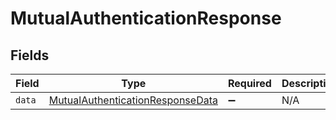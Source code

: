 # MutualAuthenticationResponse


## Fields

| Field                                                                                       | Type                                                                                        | Required                                                                                    | Description                                                                                 |
| ------------------------------------------------------------------------------------------- | ------------------------------------------------------------------------------------------- | ------------------------------------------------------------------------------------------- | ------------------------------------------------------------------------------------------- |
| `data`                                                                                      | [MutualAuthenticationResponseData](../../models/shared/mutualauthenticationresponsedata.md) | :heavy_minus_sign:                                                                          | N/A                                                                                         |